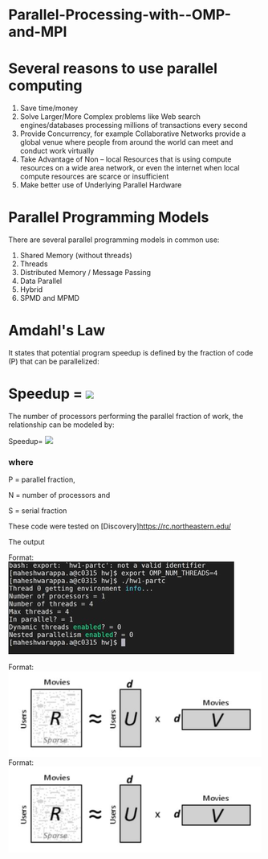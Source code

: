 # **Parallel-Processing-with--OMP-and-MPI**

# **Several reasons to use parallel computing**

1.	Save time/money
2.	Solve Larger/More Complex problems like Web search engines/databases processing millions of transactions every second
3.	Provide Concurrency, for example Collaborative Networks provide a global venue where people from around the world can meet and conduct work virtually
4.	Take Advantage of Non – local Resources that is using compute resources on a wide area network, or even the internet when local compute resources are scarce or insufficient
5.	Make better use of Underlying Parallel Hardware

# **Parallel Programming Models**

There are several parallel programming models in common use:
1.  Shared Memory (without threads)
2.  Threads
3.  Distributed Memory / Message Passing
4.  Data Parallel
5.  Hybrid
6.  SPMD and MPMD

# **Amdahl's Law**

It states that potential program speedup is defined by the fraction of code (P) that can be parallelized:

# Speedup = **<img src="https://render.githubusercontent.com/render/math?math=\frac{1}{(1-p)}">**

The number of processors performing the parallel fraction of work, the relationship can be modeled by:

Speedup= **<img src="https://render.githubusercontent.com/render/math?math=\frac{1}{((P/N)+S)}">**

### where 
P = parallel fraction, 

N = number of processors and 

S = serial fraction

These code were tested on [Discovery]<https://rc.northeastern.edu/>

The output 

Format: ![Alt Text](https://github.com/Abhishek-Gargha-Maheshwarappa/Parallel-Processing-with--OMP-and-MPI/blob/main/output_screenshots/Hw1-part2-output.JPG)

Format: ![Alt Text](https://github.com/Abhishek-Gargha-Maheshwarappa/Recommendation-systems/blob/master/matrix.JPG)
Format: ![Alt Text](https://github.com/Abhishek-Gargha-Maheshwarappa/Recommendation-systems/blob/master/matrix.JPG)
